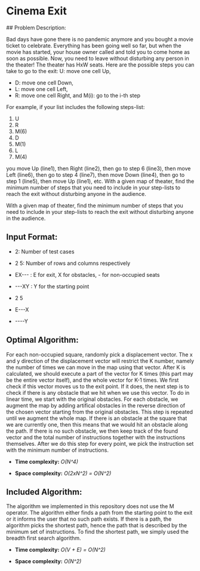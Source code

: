# Cinema Exit


## Problem Description:

Bad days have gone there is no pandemic anymore and you bought a movie ticket to celebrate. Everything has been going well so far, but when the movie has started, your house owner called and told you to come home as soon as possible. Now, you need to leave without disturbing any person in the theater!
The theater has HxW seats. Here are the possible steps you can take to go to the exit: U: move one cell Up,

- D: move one cell Down,
- L: move one cell Left,
- R: move one cell Right, and M(i): go to the i-th step

For example, if your list includes the following steps-list: 

1. U
2. R
3. M(6)
4. D
5. M(1)
6. L
7. M(4)

you move Up (line1), then Right (line2), then go to step 6 (line3), then move Left (line6), then go to step 4 (line7), then move Down (line4), then go to step 1 (line5), then move Up (line1), etc.
With a given map of theater, find the minimum number of steps that you need to include in your step-lists to reach the exit without disturbing anyone in the audience.

With a given map of theater, find the minimum number of steps that you need to include in your step-lists to reach the exit without disturbing anyone in the audience.

## Input Format:

- 2: Number of test cases
- 2 5: Number of rows and columns respectively

- EX--- : E for exit, X for obstacles, - for non-occupied seats

- ---XY : Y for the starting point

- 2 5

- E---X 

- ----Y

## Optimal Algorithm:

For each non-occupied square, randomly pick a displacement vector. The x and y direction of the displacement vector will restrict the K number, namely the number of times we can move in the map using that vector. After K is calculated, we should execute a part of the vector for K times (this part may be the entire vector itself), and the whole vector for K-1 times. We first check if this vector moves us to the exit point. If it does, the next step is to check if there is any obstacle that we hit when we use this vector. To do in linear time, we start with the original obstacles. For each obstacle, we augment the map by adding artifical obstacles in the reverse direction of the chosen vector starting from the original obstacles. This step is repeated until we augment the whole map. If there is an obstacle at the square that we are currently one, then this means that we would hit an obstacle along the path. If there is no such obstacle, we then keep track of the found vector and the total number of instructions together with the instructions themselves. After we do this step for every point, we pick the instruction set with the minimum number of instructions.

- **Time complexity:** *O(N^4)*

- **Space complexity:** *O(2xN^2) = O(N^2)*

## Included Algorithm:

The algorithm we implemented in this repository does not use the M operator. The algorithm either finds a path from the starting point to the exit or it informs the user that no such path exists. If there is a path, the algorithm picks the shortest path, hence the path that is described by the minimum set of instructions. To find the shortest path, we simply used the breadth first search algorithm.

- **Time complexity:** *O(V + E) = O(N^2)*

- **Space complexity:** *O(N^2)*
